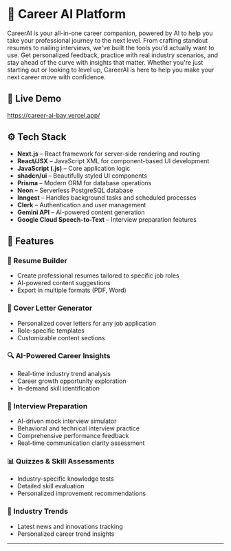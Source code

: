 # 🚀 Career AI Platform

CareerAI is your all-in-one career companion, powered by AI to help you take your professional journey to the next level. From crafting standout resumes to nailing interviews, we've built the tools you'd actually want to use. Get personalized feedback, practice with real industry scenarios, and stay ahead of the curve with insights that matter. Whether you're just starting out or looking to level up, CareerAI is here to help you make your next career move with confidence.

## 🚀 Live Demo
https://career-ai-bay.vercel.app/

## ⚙️ Tech Stack
- **Next.js** – React framework for server-side rendering and routing
- **React/JSX** – JavaScript XML for component-based UI development
- **JavaScript (.js)** – Core application logic
- **shadcn/ui** – Beautifully styled UI components
- **Prisma** – Modern ORM for database operations
- **Neon** – Serverless PostgreSQL database
- **Inngest** – Handles background tasks and scheduled processes
- **Clerk** – Authentication and user management
- **Gemini API** – AI-powered content generation
- **Google Cloud Speech-to-Text** – Interview preparation features
  
## 🔋 Features

### 📝 Resume Builder
- Create professional resumes tailored to specific job roles
- AI-powered content suggestions
- Export in multiple formats (PDF, Word)

### 💌 Cover Letter Generator
- Personalized cover letters for any job application
- Role-specific templates
- Customizable content sections

### 🔍 AI-Powered Career Insights
- Real-time industry trend analysis
- Career growth opportunity exploration
- In-demand skill identification

### 🎤 Interview Preparation
- AI-driven mock interview simulator
- Behavioral and technical interview practice
- Comprehensive performance feedback
- Real-time communication clarity assessment

### 📊 Quizzes & Skill Assessments
- Industry-specific knowledge tests
- Detailed skill evaluation
- Personalized improvement recommendations

### 📰 Industry Trends
- Latest news and innovations tracking
- Personalized career trend insights

---
